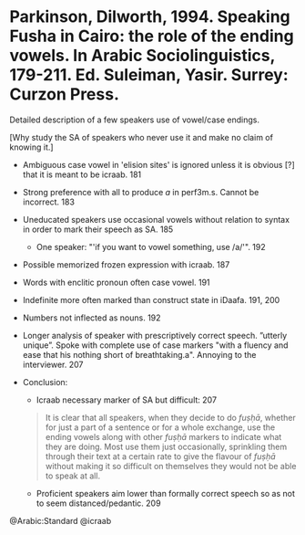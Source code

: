 # Parkinson, Dilworth, 1994. Speaking Fusha in Cairo: the role of the ending vowels. In Arabic Sociolinguistics, 179-211. Ed. Suleiman, Yasir. Surrey: Curzon Press.

Detailed description of a few speakers use of vowel/case endings. 

[Why study the SA of speakers who never use it and make no claim of knowing it.]

- Ambiguous case vowel in 'elision sites' is ignored unless it is obvious [?] that it is meant to be icraab. 181

- Strong preference with all to produce *a* in perf3m.s. Cannot be incorrect. 183

- Uneducated speakers use occasional vowels without relation to syntax in order to mark their speech as SA. 185 
  - One speaker: "'if you want to vowel something, use /a/'". 192 

- Possible memorized frozen expression with icraab. 187

- Words with enclitic pronoun often case vowel. 191

- Indefinite more often marked than construct state in iDaafa. 191, 200

- Numbers not inflected as nouns. 192

- Longer analysis of speaker with prescriptively correct speech. ”utterly unique”. Spoke with complete use of case markers "with a fluency and ease that his nothing short of breathtaking.a". Annoying to the interviewer. 207

- Conclusion: 
  - Icraab necessary marker of SA but difficult: 207

  > It is clear that all speakers, when they decide to do *fuṣḥā*, whether for just a part of a sentence or for a whole exchange, use the ending vowels along with other *fuṣḥā* markers to indicate what they are doing. Most use them just occasionally, sprinkling them through their text at a certain rate to give the flavour of *fuṣḥā* without making it so difficult on themselves they would not be able to speak at all.

  - Proficient speakers aim lower than formally correct speech so as not to seem distanced/pedantic. 209

@Arabic:Standard
@icraab
